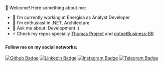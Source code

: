 👋 Welcome!
Here something about me:

- 💼 I’m currently working at Energisa as Analyst Developer
- 💪 I’m enthusiast in .NET, Architecture
- 💬 Ask me about: Development :)
- ⚡ Check my repos specially [Thomas Project](https://github.com/praiakov/Thomas) and [dotnetBusiness-BR](https://github.com/praiakov/DotnetBusiness-BR)

#### Follow me on my social networks:

[![Github Badge](https://img.shields.io/badge/-Github-000?style=flat-square&logo=Github&logoColor=white&link=https://github.com/praiakov)](https://github.com/praiakov)
[![Linkedin Badge](https://img.shields.io/badge/-LinkedIn-blue?style=flat-square&logo=Linkedin&logoColor=white&link=https://www.linkedin.com/in/adrianopraia/)](https://www.linkedin.com/in/adrianopraia/)
[![Instagram Badge](https://img.shields.io/badge/-Instagram-C13584?style=flat-square&labelColor=C13584&logo=instagram&logoColor=white&link=https://www.instagram.com/praiakov/)](https://www.instagram.com/praiakov/)
[![Telegram Badge](https://img.shields.io/badge/-Telegram-1ca0f1?style=flat-square&labelColor=1ca0f1&logo=telegram&logoColor=white&link=https://t.me/praiakov)](https://t.me/praiakov)
